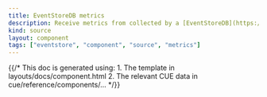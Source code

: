 ```yaml
---
title: EventStoreDB metrics
description: Receive metrics from collected by a [EventStoreDB](https://www.eventstore.com/)
kind: source
layout: component
tags: ["eventstore", "component", "source", "metrics"]
---
```


{{/* This doc is generated using:
     1. The template in layouts/docs/component.html
     2. The relevant CUE data in cue/reference/components/... */}}
